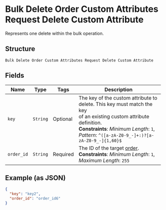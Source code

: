 
# Bulk Delete Order Custom Attributes Request Delete Custom Attribute

Represents one delete within the bulk operation.

## Structure

`Bulk Delete Order Custom Attributes Request Delete Custom Attribute`

## Fields

| Name | Type | Tags | Description |
|  --- | --- | --- | --- |
| `key` | `String` | Optional | The key of the custom attribute to delete.  This key must match the key<br>of an existing custom attribute definition.<br>**Constraints**: *Minimum Length*: `1`, *Pattern*: `^([a-zA-Z0-9_-]+:)?[a-zA-Z0-9_-]{1,60}$` |
| `order_id` | `String` | Required | The ID of the target [order](entity:Order).<br>**Constraints**: *Minimum Length*: `1`, *Maximum Length*: `255` |

## Example (as JSON)

```json
{
  "key": "key2",
  "order_id": "order_id6"
}
```


